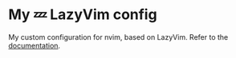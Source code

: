 # My 💤 LazyVim config

My custom configuration for nvim, based on LazyVim.
Refer to the [documentation](https://lazyvim.github.io/installation).

